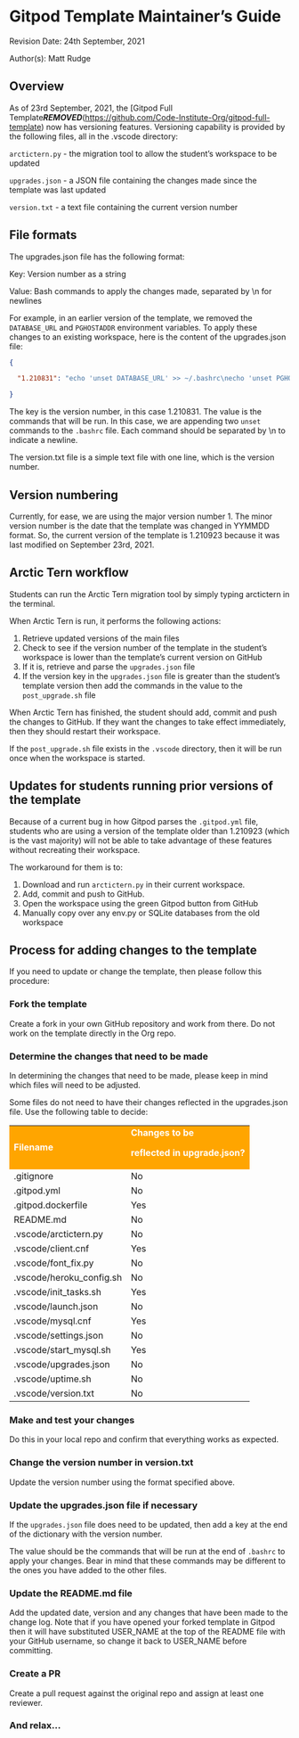 # Gitpod Template Maintainer’s Guide

Revision Date: 24th September, 2021

Author(s): Matt Rudge


## Overview

As of 23rd September, 2021, the [Gitpod Full Template***REMOVED***(https://github.com/Code-Institute-Org/gitpod-full-template) now has versioning features. Versioning capability is provided by the following files, all in the .vscode directory:

`arctictern.py`	- the migration tool to allow the student’s workspace to be updated

`upgrades.json`	- a JSON file containing the changes made since the template was last updated

`version.txt`	- a text file containing the current version number


## File formats

The upgrades.json file has the following format:

Key: 	Version number as a string

Value: 	Bash commands to apply the changes made, separated by \n for newlines

For example, in an earlier version of the template, we removed the `DATABASE_URL` and `PGHOSTADDR` environment variables. To apply these changes to an existing workspace, here is the content of the upgrades.json file:

```json
{

  "1.210831": "echo 'unset DATABASE_URL' >> ~/.bashrc\necho 'unset PGHOSTADDR' >> ~/.bashrc"

}
```

The key is the version number, in this case 1.210831. The value is the commands that will be run. In this case, we are appending two `unset` commands to the `.bashrc` file. Each command should be separated by \n to indicate a newline.

The version.txt file is a simple text file with one line, which is the version number.


## Version numbering

Currently, for ease, we are using the major version number 1. The minor version number is the date that the template was changed in YYMMDD format. So, the current version of the template is 1.210923 because it was last modified on September 23rd, 2021.


## Arctic Tern workflow

Students can run the Arctic Tern migration tool by simply typing arctictern in the terminal.

When Arctic Tern is run, it performs the following actions:

1. Retrieve updated versions of the main files
2. Check to see if the version number of the template in the student’s workspace is lower than the template’s current version on GitHub
3. If it is, retrieve and parse the `upgrades.json` file
4. If the version key in the `upgrades.json` file is greater than the student’s template version then add the commands in the value to the `post_upgrade.sh` file

When Arctic Tern has finished, the student should add, commit and push the changes to GitHub. If they want the changes to take effect immediately, then they should restart their workspace.

If the `post_upgrade.sh` file exists in the `.vscode` directory, then it will be run once when the workspace is started.


## Updates for students running prior versions of the template

Because of a current bug in how Gitpod parses the `.gitpod.yml` file, students who are using a version of the template older than 1.210923 (which is the vast majority) will not be able to take advantage of these features without recreating their workspace.

The workaround for them is to:

1. Download and run `arctictern.py` in their current workspace.
2. Add, commit and push to GitHub.
3. Open the workspace using the green Gitpod button from GitHub
4. Manually copy over any env.py or SQLite databases from the old workspace


## Process for adding changes to the template

If you need to update or change the template, then please follow this procedure:


### Fork the template

Create a fork in your own GitHub repository and work from there. Do not work on the template directly in the Org repo.


### Determine the changes that need to be made

In determining the changes that need to be made, please keep in mind which files will need to be adjusted.

Some files do not need to have their changes reflected in the upgrades.json file. Use the following table to decide:


<table>
  <tr>
   <td style="background-color: orange; color: white"><strong>Filename</strong>
   </td>
   <td style="background-color: orange; color: white"><strong>Changes to be</strong>
<p>
<strong>reflected in upgrade.json?</strong>
   </td>
  </tr>
  <tr>
   <td>.gitignore
   </td>
   <td>No
   </td>
  </tr>
  <tr>
   <td>.gitpod.yml
   </td>
   <td>No
   </td>
  </tr>
  <tr>
   <td>.gitpod.dockerfile
   </td>
   <td>Yes
   </td>
  </tr>
  <tr>
   <td>README.md
   </td>
   <td>No
   </td>
  </tr>
  <tr>
   <td>.vscode/arctictern.py
   </td>
   <td>No
   </td>
  </tr>
  <tr>
   <td>.vscode/client.cnf
   </td>
   <td>Yes
   </td>
  </tr>
  <tr>
   <td>.vscode/font_fix.py
   </td>
   <td>No
   </td>
  </tr>
  <tr>
   <td>.vscode/heroku_config.sh
   </td>
   <td>No
   </td>
  </tr>
  <tr>
   <td>.vscode/init_tasks.sh
   </td>
   <td>Yes
   </td>
  </tr>
  <tr>
   <td>.vscode/launch.json
   </td>
   <td>No
   </td>
  </tr>
  <tr>
   <td>.vscode/mysql.cnf
   </td>
   <td>Yes
   </td>
  </tr>
  <tr>
   <td>.vscode/settings.json
   </td>
   <td>No
   </td>
  </tr>
  <tr>
   <td>.vscode/start_mysql.sh
   </td>
   <td>Yes
   </td>
  </tr>
  <tr>
   <td>.vscode/upgrades.json
   </td>
   <td>No
   </td>
  </tr>
  <tr>
   <td>.vscode/uptime.sh
   </td>
   <td>No
   </td>
  </tr>
  <tr>
   <td>.vscode/version.txt
   </td>
   <td>No
   </td>
  </tr>
</table>



### Make and test your changes

Do this in your local repo and confirm that everything works as expected.


### Change the version number in version.txt

Update the version number using the format specified above.


### Update the upgrades.json file if necessary

If the `upgrades.json` file does need to be updated, then add a key at the end of the dictionary with the version number.

The value should be the commands that will be run at the end of `.bashrc` to apply your changes. Bear in mind that these commands may be different to the ones you have added to the other files.


### Update the README.md file

Add the updated date, version and any changes that have been made to the change log. Note that if you have opened your forked template in Gitpod then it will have substituted USER_NAME at the top of the README file with your GitHub username, so change it back to USER_NAME before committing.


### Create a PR

Create a pull request against the original repo and assign at least one reviewer.


### And relax...
